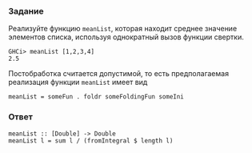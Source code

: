 ### Задание

Реализуйте функцию `meanList`, которая находит среднее значение элементов списка, используя однократный вызов функции свертки.

```
GHCi> meanList [1,2,3,4]
2.5
```

Постобработка считается допустимой, то есть предполагаемая реализация функции `meanList` имеет вид

`meanList = someFun . foldr someFoldingFun someIni`

### Ответ

```
meanList :: [Double] -> Double
meanList l = sum l / (fromIntegral $ length l)
```